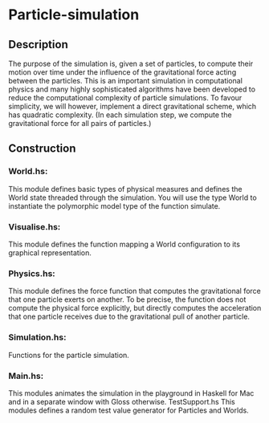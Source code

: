 # Particle-simulation

## Description
The purpose of the simulation is, given a set of particles, to compute their motion over time under the influence of the 
gravitational force acting between the particles. This is an important simulation in computational physics and many highly 
sophisticated algorithms have been developed to reduce the computational complexity of particle simulations. 
To favour simplicity, we will however, implement a direct gravitational scheme, which has quadratic complexity. 
(In each simulation step, we compute the gravitational force for all pairs of particles.) 


## Construction
### World.hs:
This module defines basic types of physical measures and defines the World state threaded through the simulation. You will use the type World to instantiate the polymorphic model type of the function simulate.

### Visualise.hs:
This module defines the function mapping a World configuration to its graphical representation.

### Physics.hs:
This module defines the force function that computes the gravitational force that one particle exerts on another. To be precise, the function does not compute the physical force explicitly, but directly computes the acceleration that one particle receives due to the gravitational pull of another particle.

### Simulation.hs:
Functions for the particle simulation.

### Main.hs:
This modules animates the simulation in the playground in Haskell for Mac and in a separate window with Gloss otherwise.
TestSupport.hs
This modules defines a random test value generator for Particles and Worlds. 
